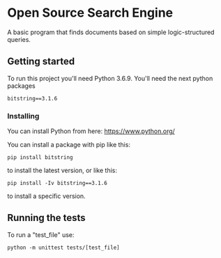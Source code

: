 # Open Source Search Engine

A basic program that finds documents based on simple logic-structured queries.

## Getting started

To run this project you'll need Python 3.6.9.
You'll need the next python packages
```
bitstring==3.1.6
```

### Installing
You can install Python from here: https://www.python.org/

You can install a package with pip like this:
```
pip install bitstring
```
  to install the latest version, or like this:
 ```
 pip install -Iv bitstring==3.1.6
 ```
  to install a specific version.

## Running the tests
To run a "test_file" use:
  ```
  python -m unittest tests/[test_file]
  ```
